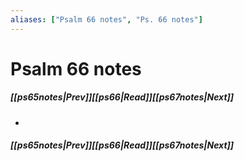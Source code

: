 ```yaml
---
aliases: ["Psalm 66 notes", "Ps. 66 notes"]
---
```

# Psalm 66 notes
##### <span class=arrow-left></span>[[ps65notes|Prev]]<span class=navigation-separator></span>[[ps66|Read]]<span class=navigation-separator></span>[[ps67notes|Next]]<span class=arrow-right></span>
- 
##### <span class=arrow-left></span>[[ps65notes|Prev]]<span class=navigation-separator></span>[[ps66|Read]]<span class=navigation-separator></span>[[ps67notes|Next]]<span class=arrow-right></span>
